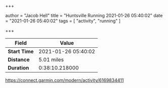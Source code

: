 +++

author = "Jacob Hell"
title = "Huntsville Running 2021-01-26 05:40:02"
date = "2021-01-26 05:40:02"
tags = [
    "activity", "running"
]

+++

<!--more-->

|Field  |Value  |
|--- | --- |
|**Start Time**|2021-01-26 05:40:02|
|**Distance**|5.01 miles|
|**Duration**|0:38:10.218000|

https://connect.garmin.com/modern/activity/6169834411